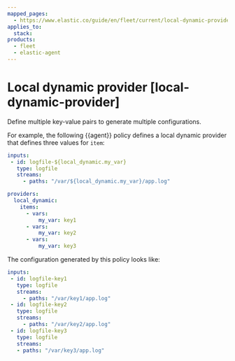 ```yaml
---
mapped_pages:
  - https://www.elastic.co/guide/en/fleet/current/local-dynamic-provider.html
applies_to:
  stack:
products:
  - fleet
  - elastic-agent
---
```


# Local dynamic provider [local-dynamic-provider]

Define multiple key-value pairs to generate multiple configurations.

For example, the following {{agent}} policy defines a local dynamic provider that defines three values for `item`:

```yaml
inputs:
 - id: logfile-${local_dynamic.my_var}
   type: logfile
   streams:
     - paths: "/var/${local_dynamic.my_var}/app.log"

providers:
  local_dynamic:
    items:
      - vars:
          my_var: key1
      - vars:
          my_var: key2
      - vars:
          my_var: key3
```

The configuration generated by this policy looks like:

```yaml
inputs:
 - id: logfile-key1
   type: logfile
   streams:
     - paths: "/var/key1/app.log"
 - id: logfile-key2
   type: logfile
   streams:
     - paths: "/var/key2/app.log"
 - id: logfile-key3
   type: logfile
   streams:
   - paths: "/var/key3/app.log"
```


